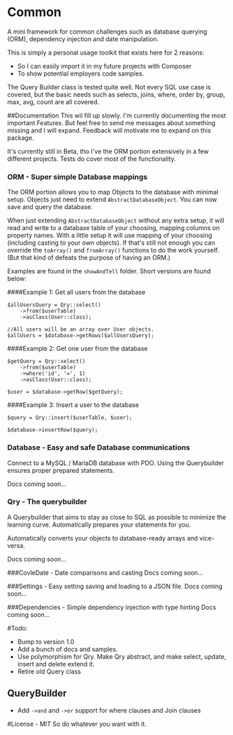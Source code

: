 # Common
A mini framework for common challenges such as database querying (ORM), 
dependency injection and date manipulation.

This is simply a personal usage toolkit that exists here for 2 reasons:
* So I can easily import it in my future projects with Composer
* To show potential employers code samples.

The Query Builder class is tested quite well. Not every SQL use case is covered, but the basic needs such as selects, joins, where, order by, group, max, avg, count are all covered. 

##Documentation
This wil fill up slowly. I'm currently documenting the most important Features.
But feel free to send me messages about something missing and I will expand. Feedback will motivate me to expand on this package.

It's currently still in Beta, tho I've the ORM portion extensively in a few different projects. Tests do cover most of the functionality.

### ORM - Super simple Database mappings
The ORM portion allows you to map Objects to the database with minimal setup. 
Objects just need to extend `AbstractDatabaseObject`. You can now save and query the database.

When just extending `AbstractDatabaseObject` without any extra setup, it will read and write to a database table of your choosing, mapping columns on property names. With a little setup it will use  mapping of your choosing (including casting to your own objects). If that's still not enough you can override the `toArray()` and `fromArray()` functions to do the work yourself. (But that kind of defeats the purpose of having an ORM.)

Examples are found in the `showAndTell` folder. Short versions are found below:

####Example 1: Get all users from the database
```
$allUsersQuery = Qry::select()
    ->from($userTable)
    ->asClass(User::class);

//All users will be an array over User objects.
$allUsers = $database->getRows($allUsersQuery);
```

####Example 2: Get one user from the database
```
$getQuery = Qry::select()
    ->from($userTable)
    ->where('id', '=', 1)
    ->asClass(User::class);

$user = $database->getRow($getQuery);
```

####Example 3: Insert a user to the database
```
$query = Qry::insert($userTable, $user);

$database->insertRow($query);
```

### Database - Easy and safe Database communications
Connect to a MySQL / MariaDB database with PDO. Using the Querybuilder ensures proper prepared statements.

Docs coming soon...

### Qry - The querybuilder
A Querybuilder that aims to stay as close to SQL as possible to minimize the learning curve. Automatically prepares your statements for you.
 
Automatically converts your objects to database-ready arrays and vice-versa.

Docs coming soon... 

###CovleDate - Date comparisons and casting
Docs coming soon...

###Settings - Easy setting saving and loading to a JSON file.
Docs coming soon...

###Dependencies - Simple dependency injection with type hinting
Docs coming soon...

#Todo:
- Bump to version 1.0
- Add a bunch of docs and samples.
- Use polymorphism for Qry. Make Qry abstract, and make select, update, insert and delete extend it.
- Retire old Query class


## QueryBuilder
- Add `->and` and `->or` support for where clauses and Join clauses

#License - MIT
So do whatever you want with it.